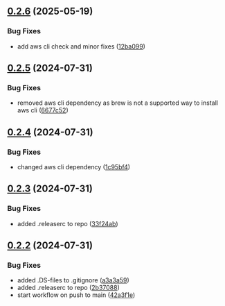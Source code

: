 ## [0.2.6](https://github.com/easytocloud/akskrotate/compare/v0.2.5...v0.2.6) (2025-05-19)


### Bug Fixes

* add aws cli check and minor fixes ([12ba099](https://github.com/easytocloud/akskrotate/commit/12ba09988568bbd914d842a1cd7b4ff2b45c2653))

## [0.2.5](https://github.com/easytocloud/akskrotate/compare/v0.2.4...v0.2.5) (2024-07-31)


### Bug Fixes

* removed aws cli dependency as brew is not a supported way to install aws cli ([6677c52](https://github.com/easytocloud/akskrotate/commit/6677c52cd8e7efad21e1b4ab8a8bb3844d7613d0))

## [0.2.4](https://github.com/easytocloud/akskrotate/compare/v0.2.3...v0.2.4) (2024-07-31)


### Bug Fixes

* changed aws cli dependency ([1c95bf4](https://github.com/easytocloud/akskrotate/commit/1c95bf4cdaaf442eb4385887d2a32c05281f00ff))

## [0.2.3](https://github.com/easytocloud/akskrotate/compare/v0.2.2...v0.2.3) (2024-07-31)


### Bug Fixes

* added .releaserc to repo ([33f24ab](https://github.com/easytocloud/akskrotate/commit/33f24ab6e9b3f2ae2500a535c6d535806998abfd))

## [0.2.2](https://github.com/easytocloud/akskrotate/compare/v0.2.1...v0.2.2) (2024-07-31)


### Bug Fixes

* added .DS-files to .gitignore ([a3a3a59](https://github.com/easytocloud/akskrotate/commit/a3a3a598a9e3b4c595d6f3a6bf37d6d4feb2f8af))
* added .releaserc to repo ([2b37088](https://github.com/easytocloud/akskrotate/commit/2b3708861ca66de66fd680bb838c2c083e1b1832))
* start workflow on push to main ([42a3f1e](https://github.com/easytocloud/akskrotate/commit/42a3f1e1b7bb1e3c4044fa77e9d181f7926c8a63))
